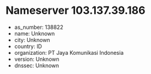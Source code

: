 # Nameserver 103.137.39.186

* as_number: 138822
* name: Unknown
* city: Unknown
* country: ID
* organization: PT Jaya Komunikasi Indonesia
* version: Unknown
* dnssec: Unknown
